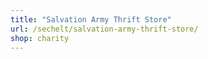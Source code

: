```yaml
---
title: "Salvation Army Thrift Store"
url: /sechelt/salvation-army-thrift-store/
shop: charity
---
```


